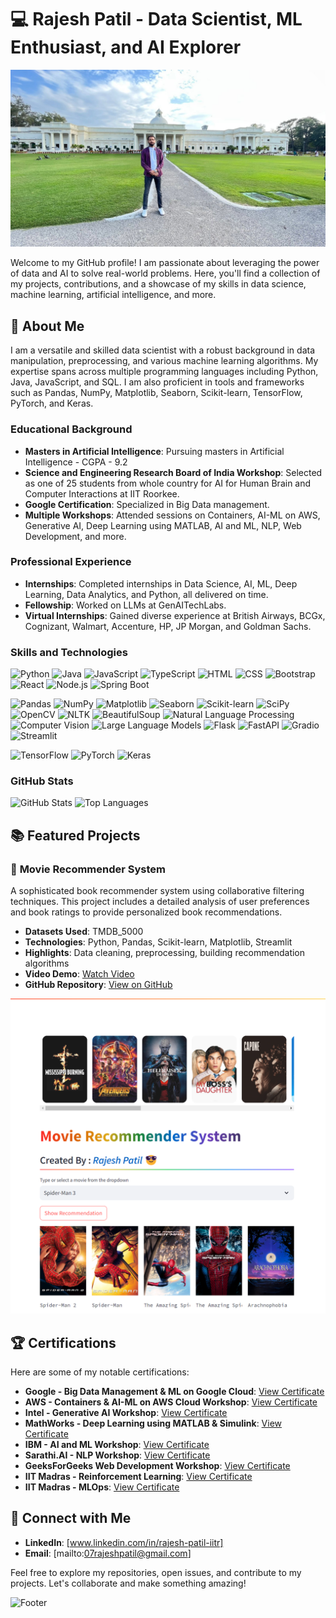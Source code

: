 # 💻 **Rajesh Patil** - Data Scientist, ML Enthusiast, and AI Explorer

![Banner](https://github.com/RajeshPatil-IIT-Roorkee/RajeshPatil-IIT-Roorkee/blob/main/Cert%20-%20PNG/IMG-20230324-WA0113.jpg)

Welcome to my GitHub profile! I am passionate about leveraging the power of data and AI to solve real-world problems. Here, you'll find a collection of my projects, contributions, and a showcase of my skills in data science, machine learning, artificial intelligence, and more.

## 🚀 **About Me**

I am a versatile and skilled data scientist with a robust background in data manipulation, preprocessing, and various machine learning algorithms. My expertise spans across multiple programming languages including Python, Java, JavaScript, and SQL. I am also proficient in tools and frameworks such as Pandas, NumPy, Matplotlib, Seaborn, Scikit-learn, TensorFlow, PyTorch, and Keras.

### **Educational Background**

- **Masters in Artificial Intelligence**: Pursuing masters in Artificial Intelligence - CGPA - 9.2
- **Science and Engineering Research Board of India Workshop**: Selected as one of 25 students from whole country for AI for Human Brain and Computer Interactions at IIT Roorkee.
- **Google Certification**: Specialized in Big Data management.
- **Multiple Workshops**: Attended sessions on Containers, AI-ML on AWS, Generative AI, Deep Learning using MATLAB, AI and ML, NLP, Web Development, and more.

### **Professional Experience**

- **Internships**: Completed internships in Data Science, AI, ML, Deep Learning, Data Analytics, and Python, all delivered on time.
- **Fellowship**: Worked on LLMs at GenAITechLabs.
- **Virtual Internships**: Gained diverse experience at British Airways, BCGx, Cognizant, Walmart, Accenture, HP, JP Morgan, and Goldman Sachs.

### **Skills and Technologies**

![Python](https://img.shields.io/badge/Python-3776AB?style=for-the-badge&logo=python&logoColor=white)
![Java](https://img.shields.io/badge/Java-ED8B00?style=for-the-badge&logo=java&logoColor=white)
![JavaScript](https://img.shields.io/badge/JavaScript-F7DF1E?style=for-the-badge&logo=javascript&logoColor=black)
![TypeScript](https://img.shields.io/badge/TypeScript-3178C6?style=for-the-badge&logo=typescript&logoColor=white)
![HTML](https://img.shields.io/badge/HTML5-E34F26?style=for-the-badge&logo=html5&logoColor=white)
![CSS](https://img.shields.io/badge/CSS3-1572B6?style=for-the-badge&logo=css3&logoColor=white)
![Bootstrap](https://img.shields.io/badge/Bootstrap-563D7C?style=for-the-badge&logo=bootstrap&logoColor=white)
![React](https://img.shields.io/badge/React-20232A?style=for-the-badge&logo=react&logoColor=61DAFB)
![Node.js](https://img.shields.io/badge/Node.js-43853D?style=for-the-badge&logo=node-dot-js&logoColor=white)
![Spring Boot](https://img.shields.io/badge/Spring%20Boot-6DB33F?style=for-the-badge&logo=spring-boot&logoColor=white)

![Pandas](https://img.shields.io/badge/Pandas-150458?style=for-the-badge&logo=pandas&logoColor=white)
![NumPy](https://img.shields.io/badge/NumPy-013243?style=for-the-badge&logo=numpy&logoColor=white)
![Matplotlib](https://img.shields.io/badge/Matplotlib-0C4B33?style=for-the-badge&logo=matplotlib&logoColor=white)
![Seaborn](https://img.shields.io/badge/Seaborn-3776AB?style=for-the-badge&logoColor=white)
![Scikit-learn](https://img.shields.io/badge/Scikit--learn-F7931E?style=for-the-badge&logo=scikit-learn&logoColor=white)
![SciPy](https://img.shields.io/badge/SciPy-8CAAE6?style=for-the-badge&logo=scipy&logoColor=white)
![OpenCV](https://img.shields.io/badge/OpenCV-5C3EE8?style=for-the-badge&logo=opencv&logoColor=white)
![NLTK](https://img.shields.io/badge/NLTK-3776AB?style=for-the-badge&logoColor=white)
![BeautifulSoup](https://img.shields.io/badge/BeautifulSoup-3776AB?style=for-the-badge&logoColor=white)
![Natural Language Processing](https://img.shields.io/badge/NLP-3776AB?style=for-the-badge&logoColor=white)
![Computer Vision](https://img.shields.io/badge/Computer%20Vision-3776AB?style=for-the-badge&logoColor=white)
![Large Language Models](https://img.shields.io/badge/LLMs-3776AB?style=for-the-badge&logoColor=white)
![Flask](https://img.shields.io/badge/Flask-000000?style=for-the-badge&logo=flask&logoColor=white)
![FastAPI](https://img.shields.io/badge/FastAPI-009688?style=for-the-badge&logo=fastapi&logoColor=white)
![Gradio](https://img.shields.io/badge/Gradio-3776AB?style=for-the-badge&logoColor=white)
![Streamlit](https://img.shields.io/badge/Streamlit-FF4B4B?style=for-the-badge&logo=streamlit&logoColor=white)

![TensorFlow](https://img.shields.io/badge/TensorFlow-FF6F00?style=for-the-badge&logo=tensorflow&logoColor=white)
![PyTorch](https://img.shields.io/badge/PyTorch-EE4C2C?style=for-the-badge&logo=pytorch&logoColor=white)
![Keras](https://img.shields.io/badge/Keras-D00000?style=for-the-badge&logo=keras&logoColor=white)

### **GitHub Stats**

![GitHub Stats](https://github-readme-stats.vercel.app/api?username=RajeshPatil-IIT-Roorkee&show_icons=true&theme=radical)
![Top Languages](https://github-readme-stats.vercel.app/api/top-langs/?username=RajeshPatil-IIT-Roorkee&layout=compact&theme=radical)

## 📚 **Featured Projects**

### 📘 **Movie Recommender System**
A sophisticated book recommender system using collaborative filtering techniques. This project includes a detailed analysis of user preferences and book ratings to provide personalized book recommendations.

- **Datasets Used**: TMDB_5000
- **Technologies**: Python, Pandas, Scikit-learn, Matplotlib, Streamlit
- **Highlights**: Data cleaning, preprocessing, building recommendation algorithms
- **Video Demo**: [Watch Video](https://www.youtube.com/watch?v=yourvideolink)
- **GitHub Repository**: [View on GitHub](https://github.com/RajeshPatil-IIT-Roorkee/Rajesh-MRS)

![Movie Recommender System ](https://github.com/RajeshPatil-IIT-Roorkee/RajeshPatil-IIT-Roorkee/blob/main/Cert%20-%20PNG/Screenshot%20(903).png)

## 🏆 **Certifications**

Here are some of my notable certifications:

- **Google - Big Data Management & ML on Google Cloud**: [View Certificate](https://github.com/RajeshPatil-IIT-Roorkee/RajeshPatil-IIT-Roorkee/blob/main/Cert%20-%20PNG/Data%20Engineering%20by%20Google.png)
- **AWS - Containers & AI-ML on AWS Cloud Workshop**: [View Certificate](https://github.com/RajeshPatil-IIT-Roorkee/RajeshPatil-IIT-Roorkee/blob/main/Cert%20-%20PNG/Containers%20%26%20AI-ML%20on%20AWS%20Cloud%20by%20AWS.png)
- **Intel - Generative AI Workshop**: [View Certificate](https://github.com/RajeshPatil-IIT-Roorkee/RajeshPatil-IIT-Roorkee/blob/main/Cert%20-%20PNG/Gen%20AI%20by%20Intel.png)
- **MathWorks -  Deep Learning using MATLAB & Simulink**: [View Certificate](https://github.com/RajeshPatil-IIT-Roorkee/RajeshPatil-IIT-Roorkee/blob/main/Cert%20-%20PNG/Deep%20Learning%20using%20Matlab%20%26%20Simulink%20by%20MathWorks.png)
- **IBM - AI and ML Workshop**: [View Certificate](https://github.com/RajeshPatil-IIT-Roorkee/RajeshPatil-IIT-Roorkee/blob/main/Cert%20-%20PNG/AI%20%26%20ML%20by%20IBM.png)
- **Sarathi.AI - NLP Workshop**: [View Certificate](https://github.com/RajeshPatil-IIT-Roorkee/RajeshPatil-IIT-Roorkee/blob/main/Cert%20-%20PNG/NLP%20by%20Sarathi.AI.png)
- **GeeksForGeeks Web Development Workshop**: [View Certificate](path/to/certificate7.pdf)
- **IIT Madras - Reinforcement Learning**: [View Certificate](https://github.com/RajeshPatil-IIT-Roorkee/RajeshPatil-IIT-Roorkee/blob/main/Cert%20-%20PNG/Reinforcement%20Learning%20by%20IIT-%20Madras.jpg)
- **IIT Madras - MLOps**: [View Certificate](https://github.com/RajeshPatil-IIT-Roorkee/RajeshPatil-IIT-Roorkee/blob/main/Cert%20-%20PNG/MLOps%20by%20IIT%20-%20Madras.jpg)

## 🌟 **Connect with Me**

- **LinkedIn**: [www.linkedin.com/in/rajesh-patil-iitr]
- **Email**: [mailto:07rajeshpatil@gmail.com]

Feel free to explore my repositories, open issues, and contribute to my projects. Let's collaborate and make something amazing!

![Footer](https://via.placeholder.com/1000x100.png?text=Happy+Coding!)
